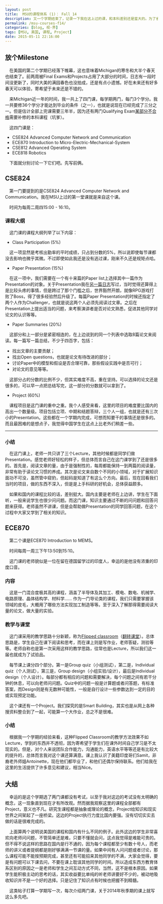 ```yaml
---
layout: post
title:  MSU的课程体系 (1)： Fall 14 
description: 又一个学期结束了，记录一下我在这上过的课，和本科差别还是蛮大的。为了省省篇幅，决定先记一学期的。
permalink: /msu-courses-f14/
categories: [blog, 视·界]
tags: [MSU, 美国, 课程, Project]
date: 2015-05-11 22:16:00
--- 
```


## 放个Milestone

　在美国的第二个学期已经落下帷幕，这也意味着Michigan的寒冬和大半个春天也结束了。前两周被Final Exams和Projects占用了大部分的时间，日志有一段时间没更新了，同时大美的满园春色也没拍成，还是有点小遗憾。好在未来还有好多春天可以体验，寄希望于未来还是不错的。

　来Michigan近一年的时间，我一共上了四门课，每学期两门，每门3个学分。我一共要修36个学分才能达到毕业的条件（之一），也就是说现在已经完成了三分之一。但是估计全部上完课需要三年半，因为还有两门Qualifying Exam[某部分不合格](http://dlyang.me/qualifying-exam-finish/)需要补修的本科课程（坑爹）。

　这四门课是：

- CSE824 Advanced Computer Network and Communication
- ECE870 Introduction to Micro-Electric-Mechanical-System
- CSE812 Advanced Operating System
- ECE818 Robotics

　下面就分别讨论一下它们吧。先写前俩。

## CSE824

　第一门要提到的是CSE824 Advanced Computer Network and Communication。我在MSU上过的第一堂课就是来自这个课。

　时间为每周二周四15:00 - 16:10。

### 课程大纲

　这门课的课程大纲列举了以下内容：

- Class Participation (5%)

　这一项显然是考核出勤率的平时成绩，只占到分数的5%，所以说即使每节课都没去影响也微乎其微。不过即使如此我还是没有逃过课，刚来不久还是规矩点哈。

- Paper Presentation (15%)

　在这一项中，我们需要在一个有十来篇的Paper list上选择其中一篇作为Presentation的对象。关于Presentation我在[另一篇日志](http://dlyang.me/first-long-presentation/)写过，当时觉得还算得上是比较头疼的事情，但是跨过了那个门槛之后，世界豁然开朗，就像RPG游戏打败了Boss，得了很多经验然后升级了。每篇Paper Presentation的时候还指定了两个人作为Challenger，也就是说这两个人必须先阅读过文章。之后在Presentation上提出适当的问题，来考察演讲者是否对论文熟悉，促进其他同学对论文的认识等等。

- Paper Summaries (20%)

　这部分和上一部分是紧密相连的，在上边说到的同一个列表中选取8篇论文来阅读。每一篇写一篇总结，不少于四百字，包括：

- 找出文章的主要贡献；
- 找出Open questions，也就是论文有待改进的部分；
- 讨论Paper中的模型和假设是否合理可靠，那些假设实践中是否可行；
- 对论文的意见等等。

　这部分占的分数的比例不少，但其实难度不高，重在坚持。可以选择的论文还是很多的，可以早一点把总结写完，这一部分的分数就可以拿到了。

- Project (60%)

　课程项目是这门课的重中之重。我个人感受来看，这里的项目的难度要比国内的高出一个数量级。项目包括立项、中期和结题答辩，三个人一组，也就是还有三次小的Presentation。这些都在一个学期内完成，可想而知要干的事情还是很多的。而且最困难的是想点子，我觉得中国学生在这点上比老外们稍差一些。

------

### 小结

　在这门课上，老师一共只讲了三个Lecture，其他时候都是同学们做Presentation。感觉老师好轻松的样子，但总体而言自己在这门课学到了还是很多的。首先是，阅读文章的量，由于是强制性的，每周都能保持一到两篇的阅读量，非常有助于读论文习惯的养成。其次是论文来自数个不同的小领域，对于扩展知识面功不可没，虽然管中窥豹，但起码是知道了有这么个方向。最后，现在回看我们当时的项目，做的东西不深入，但是是上手科研的好机会，总体获益颇多。

　如果和国内的课程比较的话，差别挺大。国内主要是老师在上边讲，学生在下面听，一般来说学生也很少问问题。而这门课，知识主要通过不断的问问题和回答问题来获得。老师虽然不讲课，但是会帮助做Presentation的同学回答问题，在这个过程中大家又学到了相关的知识。

## ECE870

　第二个课是ECE870 Introduction to MEMS。

　时间每周一周三下午13:50到15:10。

　这门课的老师貌似是一位在留在德国留学过的印度人，幸运的是他没有浓重的印度口音。

### 内容

　这是一门混合度极其高的课程，涵盖了半导体及其加工、模电、数电、机械学、电路原理、晶体结构学、材料学…… 作为一门导论类的课程，我们只需要掌握该领域的皮毛，大概用了哪些方法实现加工制造等等。至于深入了解那得需要阅读大量的论文，做大量的实验。

### 教学与课堂

　这门课采用的教学思路十分新颖，称为[Flipped classroom](https://en.wikipedia.org/wiki/Flipped_classroom)（[翻转课堂](https://zh.wikipedia.org/wiki/%E7%BF%BB%E8%BD%AC%E8%AF%BE%E5%A0%82)）。总体思路是，学生自己在课下阅读和思考，而在课上则是写作业，老师答疑，测验等等。老师自称也是第一次采用这样的教学思路，往常也是Lecture，所以我们这一届也就成为了试验品。

　每节课上课分四个部分。第一是Group quiz（小组测试），第二是，Individual quiz（个人测试），第三是，Group design（小组实验/设计），最后是Individual design（个人设计）。每部分都有相应的问题和需要解决，每个问题之间有若干分钟的休息，可以向老师问问题。Quiz中的问题一般是计算题或者问答题，有标准答案，而Design则是有无数种可能性，一般是自行设计一些参数达到一定的目的或实现预定功能。

　这个课还有一个Project。我们探究的是Smart Building，其实也是从网上各种搜资料整合到了一起，可能算一个大作业，总之不是很难。

### 小结

　根据我一个学期的经验来看，这种Flipped Classroom的教学方法效果不如Lecture，学到的东西并不透彻，因为寄希望于学生们在课外时间自己学习是不太现实的。但是，对个人来说团队合作能力，沟通能力，英语水平等等还是有比较大的提升的，总体而言我对这个课还算满意。课上我认识了美籍印度哥们Samit，非裔老外师姐Antoinette，现在他们都毕业了，和他们还偶尔保持联系。他们给我在这里的生活提供了许多意见和建议，相当Nice。


## 大结

　幸运的是这个学期选了两门课都没有考试，以至于我对这边的考试没有太明确的概念，这一现象直到现在才有所改观。然而据我观察这里的课程全部都有Project，意义也不凡。研究生课程都是抽象或理论的概念，Project给知识和现实世界之间架起了一座桥梁。这边的Project执行力度比国内要强。没有切切实实去做的话是很难完成的。

　上面算两个说明说美国的课程和国内有什么不同的例子。此外这边的学生非常喜欢向老师问问题，不管简单还是难，只要不懂就会问，这点我觉得是难能可贵的。但不得不说这样的思路在国内是行不通的，因为每个课程都至少有数十号人，而老师的讲义或者提纲都是刚好够满满一节课的量。如果中间有人问问题或者讨论，那么课程可能不能按预期完成，甚至还有可能招来其他同学的不满，大家会觉得，要是有问题可以下课去问，不要在课上耽误其他同学的时间。所以造成东西方教育体系区别的原因之一是老师和学生之间互动方式不同，当然，这不是根本原因。如果学生能积极主动的思考的话，其实收益要比单纯的听老师讲要好不少的，被动地吸收知识并不是一个好的选择。只是记住了知识点有时候也把握不到精髓。

　这类帖子打算一学期写一次，每次介绍两门课，关于2014年秋季期的课上就写这么多先吧。